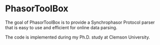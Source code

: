 # PhasorToolBox

The goal of PhasorToolBox is to provide a Synchrophasor Protocol parser that is easy to use and efficient for online data parsing.

The code is implemented during my Ph.D. study at Clemson University.